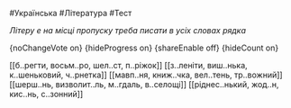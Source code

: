 #Українська #Література #Тест

*Літеру е на місці пропуску треба писати в усіх словах рядка*

{noChangeVote on}
{hideProgress on}
{shareEnable off}
{hideCount on}

[[б..регти, восьм..ро, шел..ст, п..ріжок]]
[[з..леніти, виш..нька, к..шеньковий, ч..рнетка]]
[[мавп..ня, книж..чка, вел..тень, тр..вожний]]
[[шерш..нь, визволит..ль, м..гдаль, в..селощі]]
[[ріднес..нький, жод..н, кис..нь, с..зонний]]
